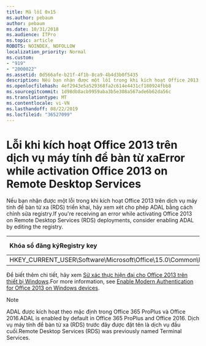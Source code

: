 ```yaml
---
title: Mã lỗi 0x15
ms.author: pebaum
author: pebaum
ms.date: 10/31/2018
ms.audience: ITPro
ms.topic: article
ROBOTS: NOINDEX, NOFOLLOW
localization_priority: Normal
ms.custom:
- "919"
- "2000022"
ms.assetid: 0d566afe-b21f-4f1b-8ca9-4b4d3b0f5435
description: Nếu bạn nhận được một lỗi trong khi kích hoạt Office 2013 trên dịch vụ máy tính để bàn từ xa (RDS) triển khai, hãy xem xét cho phép ADAL bằng cách chỉnh sửa registry.
ms.openlocfilehash: 4ef2943e5a529368fa2c614e4431cf180924fbb8
ms.sourcegitcommit: 1d98db8acb9959aba3b5e308a567ade6b62da56c
ms.translationtype: MT
ms.contentlocale: vi-VN
ms.lasthandoff: 08/22/2019
ms.locfileid: "36527099"
---
```

# <a name="error-while-activation-office-2013-on-remote-desktop-services"></a><span data-ttu-id="31fce-103">Lỗi khi kích hoạt Office 2013 trên dịch vụ máy tính để bàn từ xa</span><span class="sxs-lookup"><span data-stu-id="31fce-103">Error while activation Office 2013 on Remote Desktop Services</span></span>

<span data-ttu-id="31fce-104">Nếu bạn nhận được một lỗi trong khi kích hoạt Office 2013 trên dịch vụ máy tính để bàn từ xa (RDS) triển khai, hãy xem xét cho phép ADAL bằng cách chỉnh sửa registry.</span><span class="sxs-lookup"><span data-stu-id="31fce-104">If you're receiving an error while activating Office 2013 on Remote Desktop Services (RDS) deployments, consider enabling ADAL by editing the registry.</span></span>
  
|<span data-ttu-id="31fce-105">**Khóa sổ đăng ký**</span><span class="sxs-lookup"><span data-stu-id="31fce-105">**Registry key**</span></span>|<span data-ttu-id="31fce-106">**Loại hình**</span><span class="sxs-lookup"><span data-stu-id="31fce-106">**Type**</span></span>|<span data-ttu-id="31fce-107">**Giá trị**</span><span class="sxs-lookup"><span data-stu-id="31fce-107">**Value**</span></span>|
|:-----|:-----|:-----|
|<span data-ttu-id="31fce-108">HKEY_CURRENT_USER\Software\Microsoft\Office\15.0\Common\Identity\EnableADAL</span><span class="sxs-lookup"><span data-stu-id="31fce-108">HKEY_CURRENT_USER\Software\Microsoft\Office\15.0\Common\Identity\EnableADAL</span></span>  <br/> |<span data-ttu-id="31fce-109">REG_DWORD</span><span class="sxs-lookup"><span data-stu-id="31fce-109">REG_DWORD</span></span>  <br/> |<span data-ttu-id="31fce-110">1</span><span class="sxs-lookup"><span data-stu-id="31fce-110">1</span></span>  <br/> |

<span data-ttu-id="31fce-111">Để biết thêm chi tiết, hãy xem [Sử xác thực hiện đại cho Office 2013 trên thiết bị Windows](https://docs.microsoft.com/office365/admin/security-and-compliance/enable-modern-authentication).</span><span class="sxs-lookup"><span data-stu-id="31fce-111">For more information, see [Enable Modern Authentication for Office 2013 on Windows devices](https://docs.microsoft.com/office365/admin/security-and-compliance/enable-modern-authentication).</span></span>
  
> [!NOTE]
>  <span data-ttu-id="31fce-112">ADAL được kích hoạt theo mặc định trong Office 365 ProPlus và Office 2016.</span><span class="sxs-lookup"><span data-stu-id="31fce-112">ADAL is enabled by default in Office 365 ProPlus and Office 2016.</span></span> <span data-ttu-id="31fce-113">Dịch vụ máy tính để bàn từ xa (RDS) trước đây được đặt tên là dịch vụ đầu cuối.</span><span class="sxs-lookup"><span data-stu-id="31fce-113">Remote Desktop Services (RDS) was previously named Terminal Services.</span></span>
  
